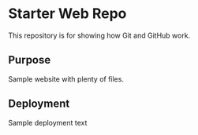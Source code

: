 # Starter Web Repo

This repository is for showing how Git and GitHub work.

## Purpose

Sample website with plenty of files.

## Deployment

Sample deployment text